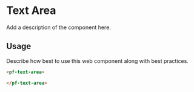 # Text Area
Add a description of the component here.

## Usage
Describe how best to use this web component along with best practices.

```html
<pf-text-area>

</pf-text-area>
```
